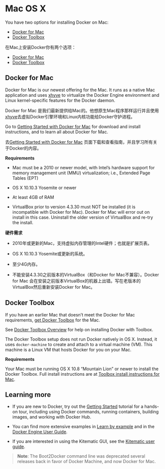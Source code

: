 # Mac OS X

You have two options for installing Docker on Mac:

* [Docker for Mac](https://docs.docker.com/engine/installation/mac/#docker-for-mac)
* [Docker Toolbox](https://docs.docker.com/engine/installation/mac/#docker-toolbox)

在Mac上安装Docker你有两个选项：

* [Docker for Mac](https://docs.docker.com/engine/installation/mac/#docker-for-mac)
* [Docker Toolbox](https://docs.docker.com/engine/installation/mac/#docker-toolbox)

## **Docker for Mac**

Docker for Mac is our newest offering for the Mac. It runs as a native Mac application and uses [xhyve](https://github.com/mist64/xhyve/) to virtualize the Docker Engine environment and Linux kernel-specific features for the Docker daemon.

Docker for Mac 是我们最新提供给Mac的。他想原生Mac程序那样运行并且使用[xhyve](https://github.com/mist64/xhyve/)去虚拟Docker引擎环境和Linux内核功能给Docker守护进程。

Go to [Getting Started with Docker for Mac](https://docs.docker.com/docker-for-mac/) for download and install instructions, and to learn all about Docker for Mac.

去[Getting Started with Docker for Mac](https://docs.docker.com/docker-for-mac/) 页面下载和查看指南，并且学习所有关于Docker的内容。

**Requirements**

* Mac must be a 2010 or newer model, with Intel’s hardware support for memory management unit \(MMU\) virtualization; i.e., Extended Page Tables \(EPT\)

* OS X 10.10.3 Yosemite or newer

* At least 4GB of RAM

* VirtualBox prior to version 4.3.30 must NOT be installed \(it is incompatible with Docker for Mac\). Docker for Mac will error out on install in this case. Uninstall the older version of VirtualBox and re-try the install.


**硬件需求**

* 2010年或更新的Mac，支持虚拟内存管理的Intel硬件；也就是扩展页表。
* OS X 10.10.3 Yosemite或更新的系统。

* 至少4G内存。
* 不能安装4.3.30之前版本的VirtualBox（和Docker for Mac不兼容）。Docker for Mac 会在安装之前版本VirtualBox的机器上出错。写在老版本的VirtualBox然后重新安装Docker for Mac。

## Docker Toolbox

If you have an earlier Mac that doesn’t meet the Docker for Mac requirements, [get Docker Toolbox](https://www.docker.com/products/docker-toolbox) for the Mac.

See [Docker Toolbox Overview](https://docs.docker.com/toolbox/overview/) for help on installing Docker with Toolbox.

The Docker Toolbox setup does not run Docker natively in OS X. Instead, it uses `docker-machine` to create and attach to a virtual machine \(VM\). This machine is a Linux VM that hosts Docker for you on your Mac.

**Requirements**

Your Mac must be running OS X 10.8 “Mountain Lion” or newer to install the Docker Toolbox. Full install instructions are at [Toolbox install instructions for Mac](https://docs.docker.com/toolbox/toolbox_install_mac/).

## Learning more

* If you are new to Docker, try out the [Getting Started](https://docs.docker.com/engine/getstarted/) tutorial for a hands-on tour, including using Docker commands, running containers, building images, and working with Docker Hub.

* You can find more extensive examples in [Learn by example](https://docs.docker.com/engine/tutorials/) and in the [Docker Engine User Guide](https://docs.docker.com/engine/userguide/).

* If you are interested in using the Kitematic GUI, see the [Kitematic user guide](https://docs.docker.com/kitematic/userguide/).


> **Note**: The Boot2Docker command line was deprecated several releases back in favor of Docker Machine, and now Docker for Mac.


